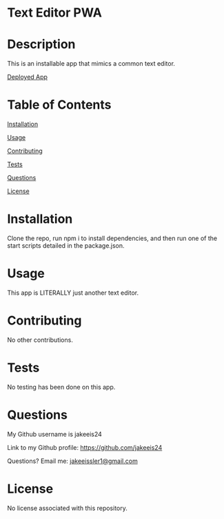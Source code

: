 # Text Editor PWA

# Description

This is an installable app that mimics a common text editor.

[Deployed App](https://pwa-text-editor-eissler.herokuapp.com/)

# Table of Contents

[Installation](#instructions)

[Usage](#usage)

[Contributing](#contributing)

[Tests](#tests)

[Questions](#questions)

[License](#license)

# Installation

Clone the repo, run npm i to install dependencies, and then run one of the start scripts detailed in the package.json.

# Usage

This app is LITERALLY just another text editor.

# Contributing

No other contributions.

# Tests

No testing has been done on this app.

# Questions

My Github username is jakeeis24

Link to my Github profile: https://github.com/jakeeis24

Questions? Email me: jakeeissler1@gmail.com

# License

No license associated with this repository.
